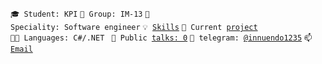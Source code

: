 <code>🎓 Student: KPI</code>
<code>🎪 Group: IM-13</code>
<code>👷 Speciality: Software engineer</code>
<code>💡 [Skills](SKILLS.md)</code>
<code>🧻 Current [project](https://github.com/Kirillbiliashov/files-app)</code><br>
<code>🧑‍💻 Languages: C#/.NET </code>
<code>📢 Public [talks: 0](TALKS.md)</code>
<code>💬 telegram: [@innuendo1235](https://telegram.me/innuendo1235)</code>
<code>📫 [Email](mailto:Kirillbeliashov14@gmail.com)</code>
